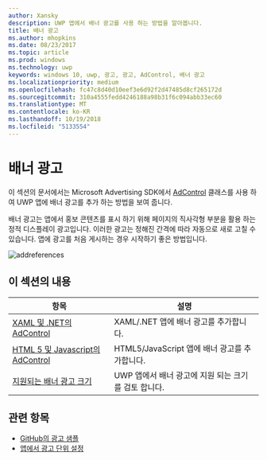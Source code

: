 ```yaml
---
author: Xansky
description: UWP 앱에서 배너 광고를 사용 하는 방법을 알아봅니다.
title: 배너 광고
ms.author: mhopkins
ms.date: 08/23/2017
ms.topic: article
ms.prod: windows
ms.technology: uwp
keywords: windows 10, uwp, 광고, 광고, AdControl, 배너 광고
ms.localizationpriority: medium
ms.openlocfilehash: fc47c8d40d10eef3e6d92f2d47485d8cf265172d
ms.sourcegitcommit: 310a4555fedd4246188a98b31f6c094abb33ec60
ms.translationtype: MT
ms.contentlocale: ko-KR
ms.lasthandoff: 10/19/2018
ms.locfileid: "5133554"
---
```

# <a name="banner-ads"></a>배너 광고

이 섹션의 문서에서는 Microsoft Advertising SDK에서 [AdControl](https://docs.microsoft.com/uwp/api/microsoft.advertising.winrt.ui.adcontrol) 클래스를 사용 하 여 UWP 앱에 배너 광고를 추가 하는 방법을 보여 줍니다.

배너 광고는 앱에서 홍보 콘텐츠를 표시 하기 위해 페이지의 직사각형 부분을 활용 하는 정적 디스플레이 광고입니다. 이러한 광고는 정해진 간격에 따라 자동으로 새로 고칠 수 있습니다. 앱에 광고를 처음 게시하는 경우 시작하기 좋은 방법입니다.

![addreferences](images/banner-ad.png)

## <a name="in-this-section"></a>이 섹션의 내용

|  항목    | 설명 |               
|----------|-------|
| [XAML 및 .NET의 AdControl](adcontrol-in-xaml-and--net.md)     | XAML/.NET 앱에 배너 광고를 추가합니다.        |
| [HTML 5 및 Javascript의 AdControl](adcontrol-in-html-5-and-javascript.md)     | HTML5/JavaScript 앱에 배너 광고를 추가합니다.        |
| [지원되는 배너 광고 크기](supported-ad-sizes-for-banner-ads.md)    |  UWP 앱에서 배너 광고에 지원 되는 크기를 검토 합니다.        |


## <a name="related-topics"></a>관련 항목

* [GitHub의 광고 샘플](http://aka.ms/githubads)
* [앱에서 광고 단위 설정](set-up-ad-units-in-your-app.md)
